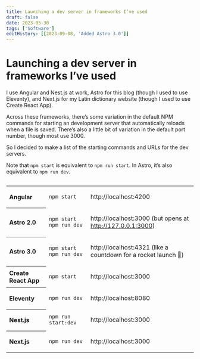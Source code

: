 ```yaml
---
title: Launching a dev server in frameworks I’ve used
draft: false
date: 2023-05-30
tags: ['Software']
editHistory: [[2023-09-08, 'Added Astro 3.0']]
---
```


<style>
	#table-wrapper {
		max-width: 100%;
		overflow: auto;
		padding-bottom: 1rem;
	}
	th {
		text-align: left;
		position: sticky;
		left: 0;
		background-image: var(--page-background);
		background-size: 100% 100vh;
		background-attachment: fixed;
		z-index: 1;
	}
	pre {
		margin-block: 0;
	}
</style>

# Launching a dev server in frameworks I’ve used

I use Angular and Nest.js at work, Astro for this blog (though I used to use Eleventy), and Next.js for my Latin dictionary website (though I used to use Create React App).

Across these frameworks, there’s some variation in the default NPM commands for starting an development server that automatically reloads when a file is saved.
There’s also a little bit of variation in the default port number, though most use 3000.

So I decided to make a list of the starting commands and URLs for the dev servers.

Note that `npm start` is equivalent to `npm run start`.
In Astro, it’s also equivalent to `npm run dev`.

<div id="table-wrapper">
<table>

<tr>
<th>Angular</th><td>

```
npm start
```

</td>
<td>

http://localhost:4200

</td>
</tr>

<tr>
<th>Astro 2.0</th><td>

```
npm start
npm run dev
```

</td>
<td>

http://localhost:3000
(but opens at http://127.0.0.1:3000)

</td>
</tr>

<tr>
<th>Astro 3.0</th><td>

```
npm start
npm run dev
```

</td>
<td>

http://localhost:4321
(like a countdown for a rocket launch 🚀)

</td>
</tr>

<tr>
<th>Create React App</th><td>

```
npm start
```

</td>
<td>

http://localhost:3000

</td>
</tr>
<tr>
<th>Eleventy</th><td>

```
npm run dev
```

</td>
<td>

http://localhost:8080

</td>
</tr>
<tr>
<th>Nest.js</th><td>

```
npm run start:dev
```

</td>
<td>

http://localhost:3000

</td>
</tr>
<tr>
<th>Next.js</th><td>

```
npm run dev
```

</td>
<td>

http://localhost:3000

</td>
</tr>
</table>
</div>
